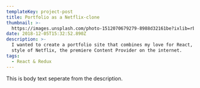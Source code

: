```yaml
---
templateKey: project-post
title: Portfolio as a Netflix-clone
thumbnail: >-
  https://images.unsplash.com/photo-1512070679279-8988d32161be?ixlib=rb-1.2.1&ixid=eyJhcHBfaWQiOjEyMDd9&auto=format&fit=crop&w=300&q=80
date: 2018-12-05T15:32:52.890Z
description: >-
  I wanted to create a portfolio site that combines my love for React, with the
  style of Netflix, the premiere Content Provider on the internet.
tags:
  - React & Redux
---
```


This is body text seperate from the description.
